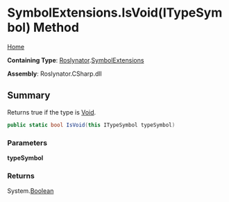 # SymbolExtensions\.IsVoid\(ITypeSymbol\) Method

[Home](../../../README.md)

**Containing Type**: [Roslynator](../../README.md)\.[SymbolExtensions](../README.md)

**Assembly**: Roslynator\.CSharp\.dll

## Summary

Returns true if the type is [Void](https://docs.microsoft.com/en-us/dotnet/api/system.void)\.

```csharp
public static bool IsVoid(this ITypeSymbol typeSymbol)
```

### Parameters

**typeSymbol**



### Returns

System\.[Boolean](https://docs.microsoft.com/en-us/dotnet/api/system.boolean)

